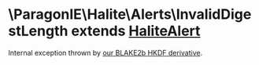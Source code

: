 # \ParagonIE\Halite\Alerts\InvalidDigestLength extends [HaliteAlert](HaliteAlert.md)

Internal exception thrown by [our BLAKE2b HKDF derivative](../Util.md).